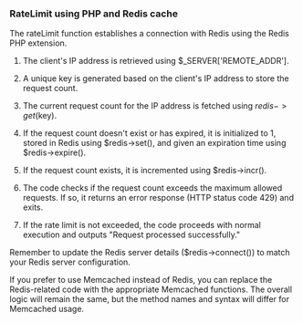 ### RateLimit using PHP and Redis cache

The rateLimit function establishes a connection with Redis using the Redis PHP extension.

1. The client's IP address is retrieved using $_SERVER['REMOTE_ADDR'].

2. A unique key is generated based on the client's IP address to store the request count.

3. The current request count for the IP address is fetched using $redis->get($key).

4. If the request count doesn't exist or has expired, it is initialized to 1, stored in Redis using $redis->set(), and given an expiration time using $redis->expire().

5. If the request count exists, it is incremented using $redis->incr().

6. The code checks if the request count exceeds the maximum allowed requests. If so, it returns an error response (HTTP status code 429) and exits.

7. If the rate limit is not exceeded, the code proceeds with normal execution and outputs "Request processed successfully."

Remember to update the Redis server details ($redis->connect()) to match your Redis server configuration.

If you prefer to use Memcached instead of Redis, you can replace the Redis-related code with the appropriate Memcached functions. The overall logic will remain the same, but the method names and syntax will differ for Memcached usage.